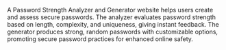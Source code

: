 A Password Strength Analyzer and Generator website helps users create and assess secure passwords. The analyzer evaluates password strength based on length, complexity, and uniqueness, giving instant feedback. The generator produces strong, random passwords with customizable options, promoting secure password practices for enhanced online safety.
